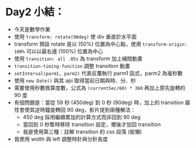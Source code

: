 # Day2 小結：

* 今天是數學作業
* 使用 ```transform: rotate(90deg)``` 使 div 垂直於水平面
* transform 預設 rotate 是以 (50%) 位置為中心點，使用 ```transform-origin: 100%``` 可以以最右邊 (100%) 位置為中心
* 使用 ```transition: all .05s``` 為 transform 加上補間動畫
* ```transition-timing-function``` 調整 transition 動畫
* ```setInterval(parm1, parm2)``` 代表反覆執行 parm1 函式，parm2 為毫秒數
* 使用 ```new Date()``` 與其 api 取得當前日期與時、分、秒
* 需要使用秒數換算度數，公式為 ```(currentSec/60) * 360``` 再加上原先旋轉的 90 度
* 有個問題是：當從 59 秒 (450deg) 到 0 秒 (90deg) 時，加上的 transition 屬性會使其逆時鐘旋轉回 90 deg，影片提到兩種解法：
    * 450 deg 採用繼續累加的計算方式而非回到 90 deg
    * 當回到 0 秒暫時移除 transition 設定，爾後才加回 transition
    * 我是使用第三種：註解 transition 的 css 段落 (偷懶)
* 我使用 width 與 left 調整時針與分針長度